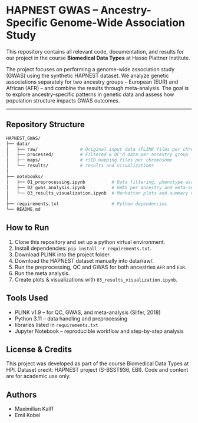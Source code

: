# HAPNEST GWAS – Ancestry-Specific Genome-Wide Association Study

This repository contains all relevant code, documentation, and results for our project in the course **Biomedical Data Types** at Hasso Plattner Institute. 

The project focuses on performing a genome-wide association study (GWAS) using the synthetic HAPNEST dataset. We analyze genetic associations separately for two ancestry groups – European (EUR) and African (AFR) – and combine the results through meta-analysis. The goal is to explore ancestry-specific patterns in genetic data and assess how population structure impacts GWAS outcomes.

---

## Repository Structure

```bash
HAPNEST_GWAS/
├── data/
│   ├── raw/                # Original input data (PLINK files per chromosome)
│   ├── processed/          # Filtered & QC'd data per ancestry group
│   ├── maps/               # rsID mapping files per chromosome
│   └── results/            # results and visualizations
│
├── notebooks/
│   ├── 01_preprocessing.ipynb          # Data filtering, phenotype assignment and quality control
│   ├── 02_gwas_analysis.ipynb          # GWAS per ancestry and meta-analysis
│   └── 03_results_visualization.ipynb  # Manhattan plots and summary visuals
│
├── requirements.txt                    # Python dependencies
└── README.md
```

## How to Run

1. Clone this repository and set up a python virtual environment.
2. Install dependencies: `pip install -r requirements.txt`.
3. Download PLINK into the project folder.
4. Download the HAPNEST dataset manually into data/raw/.
5. Run the preprocessing, QC and GWAS for both ancestries `AFR` and `EUR`.
6. Run the meta analysis.
7. Create plots & visualizations with `03_results_visualization.ipynb`.

## Tools Used

- PLINK v1.9 – for QC, GWAS, and meta-analysis (Slifer, 2018)
- Python 3.11 – data handling and preprocessing
- libraries listed in `requirements.txt`
- Jupyter Notebook – reproducible workflow and step-by-step analysis

## License & Credits

This project was developed as part of the course Biomedical Data Types at HPI.
Dataset credit: HAPNEST project (S-BSST936, EBI).
Code and content are for academic use only.

## Authors

- Maximilian Kalff
- Emil Kobel

